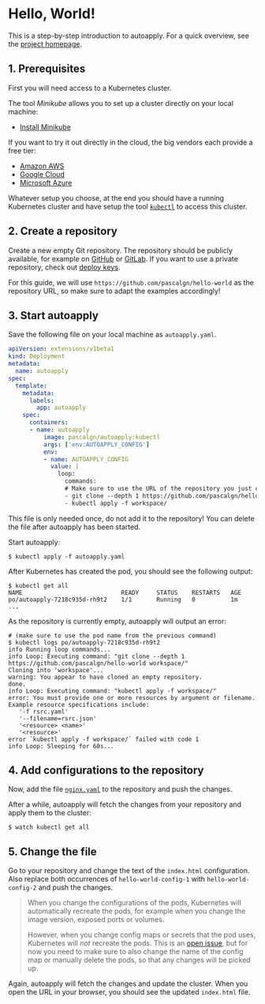 # Hello, World!

This is a step-by-step introduction to autoapply.
For a quick overview, see the [project homepage](https://github.com/pascalgn/autoapply#usage).

## 1. Prerequisites

First you will need access to a Kubernetes cluster.

The tool _Minikube_ allows you to set up a cluster directly on your local machine:

- [Install Minikube](https://kubernetes.io/docs/tasks/tools/install-minikube/)

If you want to try it out directly in the cloud, the big vendors each provide a free tier:

- [Amazon AWS](https://aws.amazon.com/free/)
- [Google Cloud](https://cloud.google.com/free/)
- [Microsoft Azure](https://azure.microsoft.com/free/)

Whatever setup you choose, at the end you should have a running Kubernetes cluster
and have setup the tool [`kubectl`](https://kubernetes.io/docs/tasks/tools/install-kubectl/) to access this cluster.

## 2. Create a repository

Create a new empty Git repository. The repository should be publicly available,
for example on [GitHub](https://github.com) or [GitLab](https://gitlab.com).
If you want to use a private repository, check out [deploy keys](deploy-keys.md).

For this guide, we will use `https://github.com/pascalgn/hello-world`
as the repository URL, so make sure to adapt the examples accordingly!

## 3. Start autoapply

Save the following file on your local machine as `autoapply.yaml`.

```yaml
apiVersion: extensions/v1beta1
kind: Deployment
metadata:
  name: autoapply
spec:
  template:
    metadata:
      labels:
        app: autoapply
    spec:
      containers:
      - name: autoapply
          image: pascalgn/autoapply:kubectl
          args: ['env:AUTOAPPLY_CONFIG']
          env:
          - name: AUTOAPPLY_CONFIG
            value: |
              loop:
                commands:
                # Make sure to use the URL of the repository you just created instead!
                - git clone --depth 1 https://github.com/pascalgn/hello-world workspace/
                - kubectl apply -f workspace/
```

This file is only needed once, do not add it to the repository!
You can delete the file after autoapply has been started.

Start autoapply:

```
$ kubectl apply -f autoapply.yaml
```

After Kubernetes has created the pod, you should see the following output:

```
$ kubectl get all
NAME                            READY     STATUS    RESTARTS   AGE
po/autoapply-7218c935d-rh9t2    1/1       Running   0          1m
...
```

As the repository is currently empty, autoapply will output an error:

```
# (make sure to use the pod name from the previous command)
$ kubectl logs po/autoapply-7218c935d-rh9t2
info Running loop commands...
info Loop: Executing command: "git clone --depth 1 https://github.com/pascalgn/hello-world workspace/"
Cloning into 'workspace'...
warning: You appear to have cloned an empty repository.
done.
info Loop: Executing command: "kubectl apply -f workspace/"
error: You must provide one or more resources by argument or filename.
Example resource specifications include:
   '-f rsrc.yaml'
   '--filename=rsrc.json'
   '<resource> <name>'
   '<resource>'
error `kubectl apply -f workspace/` failed with code 1
info Loop: Sleeping for 60s...
```

## 4. Add configurations to the repository

Now, add the file [`nginx.yaml`](examples/nginx.yaml) to the repository
and push the changes.

After a while, autoapply will fetch the changes from your repository and apply them to the cluster:

```
$ watch kubectl get all
```

## 5. Change the file

Go to your repository and change the text of the `index.html` configuration.
Also replace both occurrences of `hello-world-config-1` with `hello-world-config-2` and push the changes.

> When you change the configurations of the pods, Kubernetes will automatically
> recreate the pods, for example when you change the image version, exposed ports or volumes.
>
> However, when you change config maps or secrets that the pod uses, Kubernetes
> will _not_ recreate the pods. This is an [open issue](https://github.com/kubernetes/kubernetes/issues/22368),
> but for now you need to make sure to also change the name of the config map
> or manually delete the pods, so that any changes will be picked up.

Again, autoapply will fetch the changes and update the cluster.
When you open the URL in your browser, you should see the updated `index.html` file.
